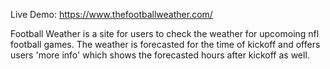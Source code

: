 Live Demo: https://www.thefootballweather.com/

Football Weather is a site for users to check the weather for upcomoing nfl football games. 
The weather is forecasted for the time of kickoff and offers users 'more info' which shows the forecasted hours after kickoff as well.
